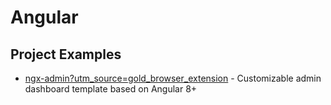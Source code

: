 # Angular

## Project Examples

- [ngx-admin?utm_source=gold_browser_extension](https://github.com/akveo/ngx-admin?utm_source=gold_browser_extension) - Customizable admin dashboard template based on Angular 8+